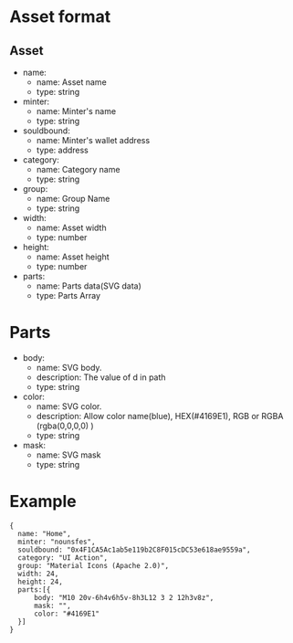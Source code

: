 # Asset format

## Asset

- name:
  - name: Asset name
  - type: string
- minter:
  - name: Minter's name
  - type: string
- souldbound:
  - name: Minter's wallet address
  - type: address
- category:
  - name: Category name
  - type: string
- group:
  - name: Group Name
  - type: string
- width:
  - name: Asset width
  - type: number
- height:
  - name: Asset height
  - type: number
- parts:
  - name: Parts data(SVG data)
  - type: Parts Array

# Parts
- body:
  - name: SVG body.
  - description: The value of d in path
  - type: string
- color:
  - name: SVG color. 
  - description: Allow color name(blue), HEX(#4169E1), RGB or RGBA (rgba(0,0,0,0) )
  - type: string
- mask:
  - name: SVG mask
  - type: string


# Example
```
{
  name: "Home",
  minter: "nounsfes",
  souldbound: "0x4F1CA5Ac1ab5e119b2C8F015cDC53e618ae9559a",
  category: "UI Action",
  group: "Material Icons (Apache 2.0)",
  width: 24,
  height: 24,
  parts:[{
      body: "M10 20v-6h4v6h5v-8h3L12 3 2 12h3v8z",
      mask: "",
      color: "#4169E1"
  }]
}
```
